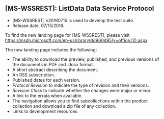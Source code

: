 ## [MS-WSSREST]: ListData Data Service Protocol
- [MS-WSSREST] v20160715 is used to develop the test suite.
- Release date, 07/15/2016.  

To find the new landing page for [MS-WSSREST], please visit https://msdn.microsoft.com/en-us/library/dd960495(v=office.12).aspx

The new landing page includes the following:
- The ability to download the preview, published, and previous versions of the documents in PDF and .docx format.
- A short abstract describing the document.
- An RSS subscription.
- Published dates for each version.
- *Protocol Revision* to indicate the type of revision and their versions.
- *Revision Class* to indicate whether the changes were major or minor.
- A link to the errata when available.
- The navigation allows you to find subcollections within the product collection and download a zip file of any collection.
- Links to development resources.